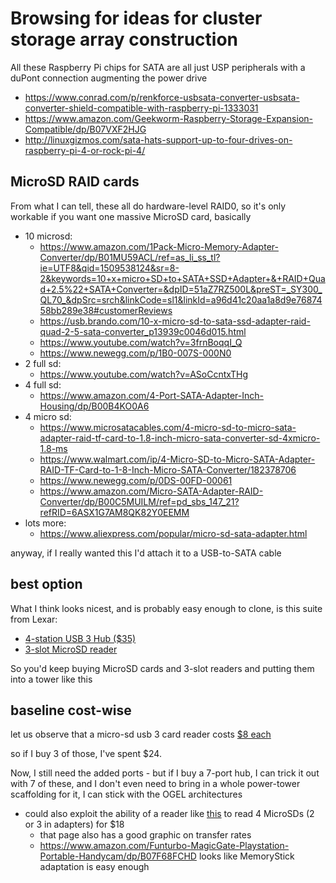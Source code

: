# Browsing for ideas for cluster storage array construction

All these Raspberry Pi chips for SATA are all just USP peripherals with a duPont connection augmenting the power drive

- https://www.conrad.com/p/renkforce-usbsata-converter-usbsata-converter-shield-compatible-with-raspberry-pi-1333031
- https://www.amazon.com/Geekworm-Raspberry-Storage-Expansion-Compatible/dp/B07VXF2HJG
- http://linuxgizmos.com/sata-hats-support-up-to-four-drives-on-raspberry-pi-4-or-rock-pi-4/

## MicroSD RAID cards

From what I can tell, these all do hardware-level RAID0, so it's only workable if you want one massive MicroSD card, basically

- 10 microsd:
  - https://www.amazon.com/1Pack-Micro-Memory-Adapter-Converter/dp/B01MU59ACL/ref=as_li_ss_tl?ie=UTF8&qid=1509538124&sr=8-2&keywords=10+x+micro+SD+to+SATA+SSD+Adapter+&+RAID+Quad+2.5%22+SATA+Converter=&dpID=51aZ7RZ500L&preST=_SY300_QL70_&dpSrc=srch&linkCode=sl1&linkId=a96d41c20aa1a8d9e7687458bb289e38#customerReviews
  - https://usb.brando.com/10-x-micro-sd-to-sata-ssd-adapter-raid-quad-2-5-sata-converter_p13939c0046d015.html
  - https://www.youtube.com/watch?v=3frnBoqqI_Q
  - https://www.newegg.com/p/1B0-007S-000N0
- 2 full sd:
  - https://www.youtube.com/watch?v=ASoCcntxTHg
- 4 full sd:
  - https://www.amazon.com/4-Port-SATA-Adapter-Inch-Housing/dp/B00B4KO0A6
- 4 micro sd:
  - https://www.microsatacables.com/4-micro-sd-to-micro-sata-adapter-raid-tf-card-to-1.8-inch-micro-sata-converter-sd-4xmicro-1.8-ms
  - https://www.walmart.com/ip/4-Micro-SD-to-Micro-SATA-Adapter-RAID-TF-Card-to-1-8-Inch-Micro-SATA-Converter/182378706
  - https://www.newegg.com/p/0DS-00FD-00061
  - https://www.amazon.com/Micro-SATA-Adapter-RAID-Converter/dp/B00C5MUILM/ref=pd_sbs_147_21?refRID=6ASX1G7AM8QK82Y0EEMM
- lots more:
  - https://www.aliexpress.com/popular/micro-sd-sata-adapter.html

anyway, if I really wanted this I'd attach it to a USB-to-SATA cable

## best option

What I think looks nicest, and is probably easy enough to clone, is this suite from Lexar:

- [4-station USB 3 Hub ($35)](https://www.amazon.com/Lexar-Professional-Workflow-Four-Bay-LRWHR1RBNA/dp/B00EJ8CKRU/)
- [3-slot MicroSD reader](https://www.amazon.com/Lexar-Professional-Three-slot-microSDHC-microSDXC/dp/B012PQM9HI/)

So you'd keep buying MicroSD cards and 3-slot readers and putting them into a tower like this

## baseline cost-wise

let us observe that a micro-sd usb 3 card reader costs [$8 each](https://www.amazon.com/dp/B07ZSFS7WR/)

so if I buy 3 of those, I've spent $24.

Now, I still need the added ports - but if I buy a 7-port hub, I can trick it out with 7 of these, and I don't even need to bring in a whole power-tower scaffolding for it, I can stick with the OGEL architectures

- could also exploit the ability of a reader like [this](https://www.amazon.com/Reader-Zedela-T-Flash-Adapter-Windows/dp/B07QQC491J/ref=psdc_516872_t4_B012PQM9HI) to read 4 MicroSDs (2 or 3 in adapters) for $18
  - that page also has a good graphic on transfer rates
  - https://www.amazon.com/Funturbo-MagicGate-Playstation-Portable-Handycam/dp/B07F68FCHD looks like MemoryStick adaptation is easy enough
